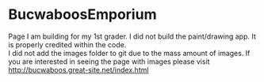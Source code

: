 # BucwaboosEmporium

Page I am building for my 1st grader.  I did not build the paint/drawing app.  It is properly credited within the code.  
I did not add the images folder to git due to the mass amount of images.  If you are interested in seeing the page with images 
please visit http://bucwaboos.great-site.net/index.html
